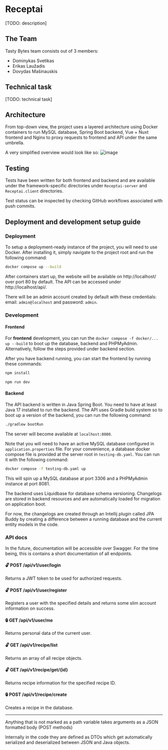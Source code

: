 # Receptai

[TODO: description]

## The Team

Tasty Bytes team consists out of 3 members:
- Dominykas Svetikas
- Erikas Laužadis
- Dovydas Mašinauskis

## Technical task

[TODO: technical task]

## Architecture

From top-down view, the project uses a layered architecture using Docker containers to run MySQL database, Spring Boot backend, Vue + Nuxt frontend and Nginx to proxy requests to frontend and API under the same umbrella.

A very simplified overview would look like so:
![image](https://github.com/Tasty-Bytes-Team/Receptai/assets/32238647/054f3236-f1c8-409b-9859-62b0c10a8d5e)

## Testing

Tests have been written for both frontend and backend and are available under the framework-specific directories under `Receptai-server` and `Receptai.client` directories.

Test status can be inspected by checking GitHub workflows associated with push commits.

## Deployment and development setup guide

### Deployment

To setup a deployment-ready instance of the project, you will need to use Docker.
After installing it, simply navigate to the project root and run the following command:

```bash
docker compose up --build
```

After containers start up, the website will be available on http://localhost/ over port 80 by default. The API can be accessed under http://localhost/api/.

There will be an admin account created by default with these credentials: email: `admin@localhost` and password: `admin`.

### Development


#### Frontend

For **frontend** development, you can run the `docker compose -f docker/... up --build` to boot up the database, backend and PHPMyAdmin. Alternatively, follow the steps provided under backend section.

After you have backend running, you can start the frontend by running these commands:

```sh
npm install
```

```sh
npm run dev
```

#### Backend

The API backend is written in Java Spring Boot. You need to have at least Java 17 installed to run the backend. The API uses Gradle build system so to boot up a version
of the backend, you can run the following command:

```sh
./gradlew bootRun
```

The server will become available at `localhost:8080`.

Note that you will need to have an active MySQL database configured in `application.properties` file.
For your convenience, a database docker compose file is provided at the server root in `testing-db.yaml`. You can run it with the following command:

```sh
docker compose -f testing-db.yaml up
```

This will spin up a MySQL database at port 3306 and a PHPMyAdmin instance at port 8081.

The backend uses Liquidbase for database schema versioning. Changelogs are stored in backend resources and are automatically loaded for migration on application boot.

For now, the changelogs are created through an Intellij plugin called JPA Buddy by creating a difference between a running database and the current entity models in the code.

### API docs

In the future, documentation will be accessible over Swagger. For the time being, this is contains a short documentation of all endpoints.

#### 🔓 POST /api/v1/user/login
Returns a JWT token to be used for authorized requests.
#### 🔓 POST /api/v1/user/register
Registers a user with the specified details and returns some slim account information on success.
#### 🔒 GET  /api/v1/user/me
Returns personal data of the current user.

#### 🔓 GET  /api/v1/recipe/list
Returns an array of all recipe objects.
#### 🔓 GET  /api/v1/recipe/get/{id}
Returns recipe information for the specified recipe ID.
#### 🔒 POST /api/v1/recipe/create
Creates a recipe in the database.

---
Anything that is not marked as a path variable takes arguments as a JSON formatted body (POST methods)

Internally in the code they are defined as DTOs which get automatically serialized and deserialized between JSON and Java objects.
